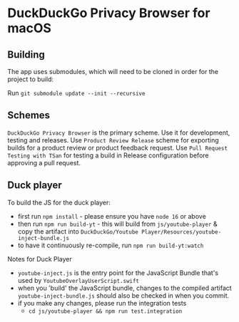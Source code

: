 # DuckDuckGo Privacy Browser for macOS

## Building

The app uses submodules, which will need to be cloned in order for the project to build:

Run `git submodule update --init --recursive`

## Schemes

`DuckDuckGo Privacy Browser` is the primary scheme. Use it for development, testing and releases.
Use `Product Review Release` scheme for exporting builds for a product review or product feedback request.
Use `Pull Request Testing with TSan` for testing a build in Release configuration before approving a pull request.

## Duck player

To build the JS for the duck player:

- first run `npm install` - please ensure you have `node 16` or above
- then run `npm run build-yt` - this will build from `js/youtube-player` & copy the artifact into `DuckDuckGo/Youtube Player/Resources/youtube-inject-bundle.js`
- to have it continuously re-compile, run `npm run build-yt:watch`

Notes for Duck Player

- `youtube-inject.js` is the entry point for the JavaScript Bundle that's used by `YoutubeOverlayUserScript.swift`
- when you 'build' the JavaScript bundle, changes to the compiled artifact `youtube-inject-bundle.js` should also be checked in when you commit.
- if you make any changes, please run the integration tests
  - `cd js/youtube-player && npm run test.integration`
